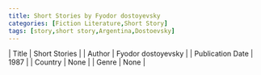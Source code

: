 ```yaml
---
title: Short Stories by Fyodor dostoyevsky
categories: [Fiction Literature,Short Story]
tags: [story,short story,Argentina,Dostoevsky]
---
```

        
| Title | Short Stories  |
| Author |  Fyodor dostoyevsky  |
| Publication Date | 1987   |
| Country | None |
| Genre | None  |
        